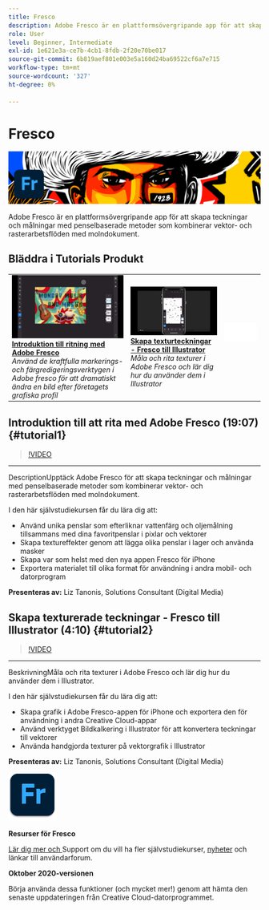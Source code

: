 ```yaml
---
title: Fresco
description: Adobe Fresco är en plattformsövergripande app för att skapa teckningar och målningar med penselbaserade metoder som kombinerar vektor- och rasterarbetsflöden med molndokument
role: User
level: Beginner, Intermediate
exl-id: 1e621e3a-ce7b-4cb1-8fdb-2f20e70be017
source-git-commit: 6b819aef801e003e5a160d24ba69522cf6a7e715
workflow-type: tm+mt
source-wordcount: '327'
ht-degree: 0%

---
```


# Fresco

![Hero Image-självstudiekurs](../assets/Fresco.jpg)

Adobe Fresco är en plattformsövergripande app för att skapa teckningar och målningar med penselbaserade metoder som kombinerar vektor- och rasterarbetsflöden med molndokument.

## Bläddra i Tutorials Produkt

<table style="table-layout:fixed">
<tr>
 <td>
   <a href="fresco.md#tutorial1">
      <img alt="Introduktion till ritning med Adobe Fresco" src="../assets/fresco_drawingPaintingIntro_tanonis_thumbnail.jpg" />
   </a>
    <div>
   <a href="fresco.md#tutorial1"><strong>Introduktion till ritning med Adobe Fresco</strong></a>
    </div>
    <em>Använd de kraftfulla markerings- och färgredigeringsverktygen i Adobe fresco för att dramatiskt ändra en bild efter företagets grafiska profil</em>
    <br>
  </td>
  <td>
   <a href="fresco.md#tutorial2">
      <img alt="Skapa texturteckningar - Fresco till Illustrator" src="../assets/fresco_textureToVector_tanonis_thumbnail.jpg" />
   </a>
    <div>
   <a href="fresco.md#tutorial2"><strong>Skapa texturteckningar - Fresco till Illustrator</strong></a>
    </div>
    <em>Måla och rita texturer i Adobe Fresco och lär dig hur du använder dem i Illustrator</em>
    <br>
  </td>
  <td>
    <img alt="Avstånd" src="../assets/Whitespacer.png" />
    <div>
    <br>
  </td>
</tr>
</table>

## Introduktion till att rita med Adobe Fresco (19:07) {#tutorial1}

>[!VIDEO](https://video.tv.adobe.com/v/326946?hidetitle=true)

****
DescriptionUpptäck Adobe Fresco för att skapa teckningar och målningar med penselbaserade metoder som kombinerar vektor- och rasterarbetsflöden med molndokument.

I den här självstudiekursen får du lära dig att:
* Använd unika penslar som efterliknar vattenfärg och oljemålning tillsammans med dina favoritpenslar i pixlar och vektorer
* Skapa textureffekter genom att lägga olika penslar i lager och använda masker
* Skapa var som helst med den nya appen Fresco för iPhone
* Exportera materialet till olika format för användning i andra mobil- och datorprogram

**Presenteras av:**
Liz Tanonis, Solutions Consultant (Digital Media)

## Skapa texturerade teckningar - Fresco till Illustrator (4:10) {#tutorial2}

>[!VIDEO](https://video.tv.adobe.com/v/326947?hidetitle=true)

****
BeskrivningMåla och rita texturer i Adobe Fresco och lär dig hur du använder dem i Illustrator.

I den här självstudiekursen får du lära dig att:
* Skapa grafik i Adobe Fresco-appen för iPhone och exportera den för användning i andra Creative Cloud-appar
* Använd verktyget Bildkalkering i Illustrator för att konvertera teckningar till vektorer
* Använda handgjorda texturer på vektorgrafik i Illustrator

**Presenteras av:**
Liz Tanonis, Solutions Consultant (Digital Media)

![Fresco logotyp](../assets/fr_appicon_96.png)

**Resurser för Fresco**

[Lär dig mer och ](https://helpx.adobe.com/support/adobe-fresco.html) Support om du vill ha fler självstudiekurser,  [nyheter](https://helpx.adobe.com/fresco/using/whats-new.html) och länkar till användarforum.

**Oktober 2020-versionen**

Börja använda dessa funktioner (och mycket mer!) genom att hämta den senaste uppdateringen från Creative Cloud-datorprogrammet.
